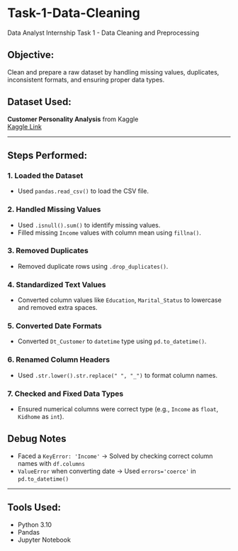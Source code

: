 # Task-1-Data-Cleaning
Data Analyst Internship Task 1 - Data Cleaning and Preprocessing

## Objective:
Clean and prepare a raw dataset by handling missing values, duplicates, inconsistent formats, and ensuring proper data types.

## Dataset Used:
**Customer Personality Analysis** from Kaggle  
[Kaggle Link](https://www.kaggle.com/datasets/imakash3011/customer-personality-analysis)

---

## Steps Performed:

### 1. Loaded the Dataset
- Used `pandas.read_csv()` to load the CSV file.

### 2. Handled Missing Values
- Used `.isnull().sum()` to identify missing values.
- Filled missing `Income` values with column mean using `fillna()`.

### 3. Removed Duplicates
- Removed duplicate rows using `.drop_duplicates()`.

### 4. Standardized Text Values
- Converted column values like `Education`, `Marital_Status` to lowercase and removed extra spaces.

### 5. Converted Date Formats
- Converted `Dt_Customer` to `datetime` type using `pd.to_datetime()`.

### 6. Renamed Column Headers
- Used `.str.lower().str.replace(" ", "_")` to format column names.

### 7. Checked and Fixed Data Types
- Ensured numerical columns were correct type (e.g., `Income` as `float`, `Kidhome` as `int`).

##  Debug Notes
- Faced a `KeyError: 'Income'` → Solved by checking correct column names with `df.columns`
- `ValueError` when converting date → Used `errors='coerce'` in `pd.to_datetime()`

---

## Tools Used:
- Python 3.10
- Pandas
- Jupyter Notebook
